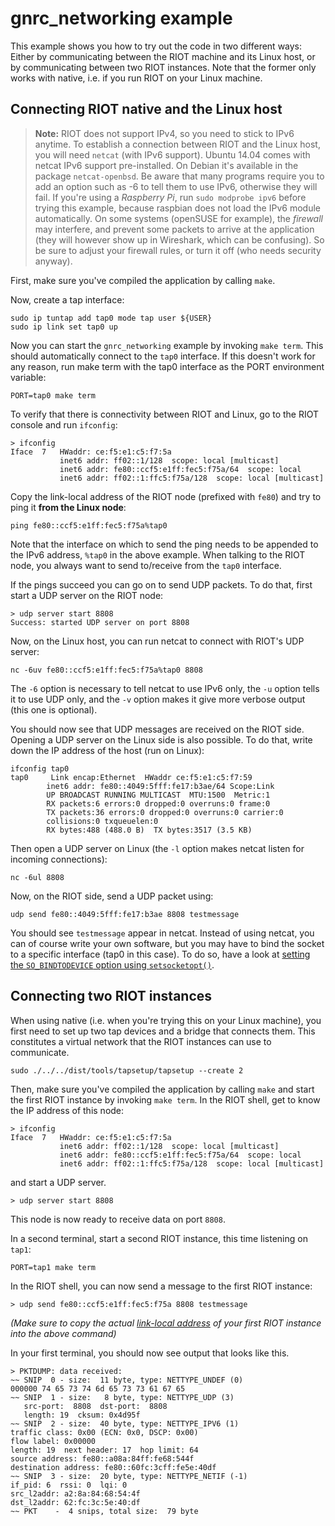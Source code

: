 # gnrc_networking example

This example shows you how to try out the code in two different ways:
Either by communicating between the RIOT machine and its Linux host,
or by communicating between two RIOT instances.
Note that the former only works with native, i.e. if you run RIOT on
your Linux machine.

## Connecting RIOT native and the Linux host

> **Note:** RIOT does not support IPv4, so you need to stick to IPv6
> anytime. To establish a connection between RIOT and the Linux host,
> you will need `netcat` (with IPv6 support). Ubuntu 14.04 comes with
> netcat IPv6 support pre-installed.
> On Debian it's available in the package `netcat-openbsd`. Be aware
> that many programs require you to add an option such as -6 to tell
> them to use IPv6, otherwise they will fail. If you're using a
> _Raspberry Pi_, run `sudo modprobe ipv6` before trying this example,
> because raspbian does not load the IPv6 module automatically.
> On some systems (openSUSE for example), the _firewall_ may interfere,
> and prevent some packets to arrive at the application (they will
> however show up in Wireshark, which can be confusing). So be sure to
> adjust your firewall rules, or turn it off (who needs security
> anyway).

First, make sure you've compiled the application by calling `make`.

Now, create a tap interface:

    sudo ip tuntap add tap0 mode tap user ${USER}
    sudo ip link set tap0 up

Now you can start the `gnrc_networking` example by invoking `make term`.
This should automatically connect to the `tap0` interface. If this
doesn't work for any reason, run make term with the tap0 interface as
the PORT environment variable:

    PORT=tap0 make term

To verify that there is connectivity between RIOT and Linux, go to the
RIOT console and run `ifconfig`:

    > ifconfig
    Iface  7   HWaddr: ce:f5:e1:c5:f7:5a
               inet6 addr: ff02::1/128  scope: local [multicast]
               inet6 addr: fe80::ccf5:e1ff:fec5:f75a/64  scope: local
               inet6 addr: ff02::1:ffc5:f75a/128  scope: local [multicast]

Copy the link-local address of the RIOT node (prefixed with `fe80`) and
try to ping it **from the Linux node**:

    ping fe80::ccf5:e1ff:fec5:f75a%tap0

Note that the interface on which to send the ping needs to be appended
to the IPv6 address, `%tap0` in the above example. When talking to the
RIOT node, you always want to send to/receive from the `tap0` interface.

If the pings succeed you can go on to send UDP packets. To do that,
first start a UDP server on the RIOT node:

    > udp server start 8808
    Success: started UDP server on port 8808

Now, on the Linux host, you can run netcat to connect with RIOT's UDP
server:

    nc -6uv fe80::ccf5:e1ff:fec5:f75a%tap0 8808

The `-6` option is necessary to tell netcat to use IPv6 only, the `-u`
option tells it to use UDP only, and the `-v` option makes it give more
verbose output (this one is optional).

You should now see that UDP messages are received on the RIOT side.
Opening a UDP server on the Linux side is also possible. To do that,
write down the IP address of the host (run on Linux):

    ifconfig tap0
    tap0     Link encap:Ethernet  HWaddr ce:f5:e1:c5:f7:59
            inet6 addr: fe80::4049:5fff:fe17:b3ae/64 Scope:Link
            UP BROADCAST RUNNING MULTICAST  MTU:1500  Metric:1
            RX packets:6 errors:0 dropped:0 overruns:0 frame:0
            TX packets:36 errors:0 dropped:0 overruns:0 carrier:0
            collisions:0 txqueuelen:0
            RX bytes:488 (488.0 B)  TX bytes:3517 (3.5 KB)

Then open a UDP server on Linux (the `-l` option makes netcat listen for
incoming connections):

    nc -6ul 8808

Now, on the RIOT side, send a UDP packet using:

    udp send fe80::4049:5fff:fe17:b3ae 8808 testmessage

You should see `testmessage` appear in netcat. Instead of using netcat,
you can of course write your own software, but you may have to bind the
socket to a specific interface (tap0 in this case). To do so, have a
look at [setting the `SO_BINDTODEVICE` option using `setsocketopt()`][sso].

## Connecting two RIOT instances

When using native (i.e. when you're trying this on your Linux machine),
you first need to set up two tap devices and a bridge that connects
them. This constitutes a virtual network that the RIOT instances can
use to communicate.

    sudo ./../../dist/tools/tapsetup/tapsetup --create 2

Then, make sure you've compiled the application by calling `make` and
start the first RIOT instance by invoking `make term`. In the RIOT
shell, get to know the IP address of this node:

    > ifconfig
    Iface  7   HWaddr: ce:f5:e1:c5:f7:5a
               inet6 addr: ff02::1/128  scope: local [multicast]
               inet6 addr: fe80::ccf5:e1ff:fec5:f75a/64  scope: local
               inet6 addr: ff02::1:ffc5:f75a/128  scope: local [multicast]

and start a UDP server.

    > udp server start 8808

This node is now ready to receive data on port `8808`.

In a second terminal, start a second RIOT instance, this time listening
on `tap1`:

    PORT=tap1 make term

In the RIOT shell, you can now send a message to the first RIOT
instance:

    > udp send fe80::ccf5:e1ff:fec5:f75a 8808 testmessage

*(Make sure to copy the actual
[link-local address](https://en.wikipedia.org/wiki/Link-local_address)
of your first RIOT instance into the above command)*

In your first terminal, you should now see output that looks like this.

    > PKTDUMP: data received:
    ~~ SNIP  0 - size:  11 byte, type: NETTYPE_UNDEF (0)
    000000 74 65 73 74 6d 65 73 73 61 67 65
    ~~ SNIP  1 - size:   8 byte, type: NETTYPE_UDP (3)
       src-port:  8808  dst-port:  8808
       length: 19  cksum: 0x4d95f
    ~~ SNIP  2 - size:  40 byte, type: NETTYPE_IPV6 (1)
    traffic class: 0x00 (ECN: 0x0, DSCP: 0x00)
    flow label: 0x00000
    length: 19  next header: 17  hop limit: 64
    source address: fe80::a08a:84ff:fe68:544f
    destination address: fe80::60fc:3cff:fe5e:40df
    ~~ SNIP  3 - size:  20 byte, type: NETTYPE_NETIF (-1)
    if_pid: 6  rssi: 0  lqi: 0
    src_l2addr: a2:8a:84:68:54:4f
    dst_l2addr: 62:fc:3c:5e:40:df
    ~~ PKT    -  4 snips, total size:  79 byte

[sso]: https://stackoverflow.com/questions/14478167/bind-socket-to-network-interface#14478657
